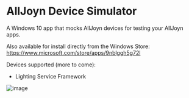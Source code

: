 # AllJoyn Device Simulator

A Windows 10 app that mocks AllJoyn devices for testing your AllJoyn apps.

Also available for install directly from the Windows Store: https://www.microsoft.com/store/apps/9nblggh5g72l

Devices supported (more to come):
- Lighting Service Framework
 
![image](https://cloud.githubusercontent.com/assets/1378165/12318206/6497b03c-ba4d-11e5-974f-5ce710db3b5a.png)
